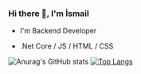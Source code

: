### Hi there 👋, I'm İsmail
- I'm Backend Developer

- .Net Core / JS / HTML / CSS

![Anurag's GitHub stats](https://github-readme-stats.vercel.app/api?username=ismailtemel&show_icons=true&theme=radical) [![Top Langs](https://github-readme-stats.vercel.app/api/top-langs/?username=ismailtemel)](https://github.com/anuraghazra/github-readme-stats)









